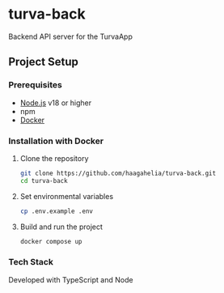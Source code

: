# turva-back

Backend API server for the TurvaApp

## Project Setup

### Prerequisites

- [Node.js](https://nodejs.org/) v18 or higher
- npm
- [Docker](https://docs.docker.com/)

### Installation with Docker

1. Clone the repository

    ```bash
    git clone https://github.com/haagahelia/turva-back.git
    cd turva-back
    ```

2. Set environmental variables

    ```bash
    cp .env.example .env
    ```

3. Build and run the project

    ```bash
    docker compose up
    ```

### Tech Stack

Developed with TypeScript and Node
